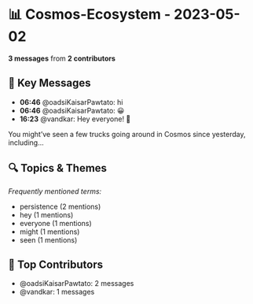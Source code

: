 # 📊 Cosmos-Ecosystem - 2023-05-02
**3 messages** from **2 contributors**

## 💬 Key Messages
- **06:46** @oadsiKaisarPawtato: hi
- **06:46** @oadsiKaisarPawtato: 😀
- **16:23** @vandkar: Hey everyone! 👋

You might’ve seen a few trucks going around in Cosmos since yesterday, including...

## 🔍 Topics & Themes
*Frequently mentioned terms:*
- persistence (2 mentions)
- hey (1 mentions)
- everyone (1 mentions)
- might (1 mentions)
- seen (1 mentions)

## 👥 Top Contributors
- @oadsiKaisarPawtato: 2 messages
- @vandkar: 1 messages